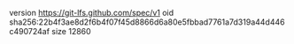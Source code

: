 version https://git-lfs.github.com/spec/v1
oid sha256:22b4f3ae8d2f6b4f07f45d8866d6a80e5fbbad7761a7d319a44d446c490724af
size 12860
